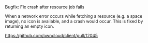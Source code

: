 Bugfix: Fix crash after resource job fails

When a network error occurs while fetching a resource (e.g. a space
image), no icon is available, and a crash would occur. This is fixed by
returning an empty icon.

https://github.com/owncloud/client/pull/12045
